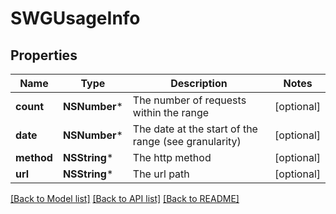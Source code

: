 # SWGUsageInfo

## Properties
Name | Type | Description | Notes
------------ | ------------- | ------------- | -------------
**count** | **NSNumber*** | The number of requests within the range | [optional] 
**date** | **NSNumber*** | The date at the start of the range (see granularity) | [optional] 
**method** | **NSString*** | The http method | [optional] 
**url** | **NSString*** | The url path | [optional] 

[[Back to Model list]](../README.md#documentation-for-models) [[Back to API list]](../README.md#documentation-for-api-endpoints) [[Back to README]](../README.md)


